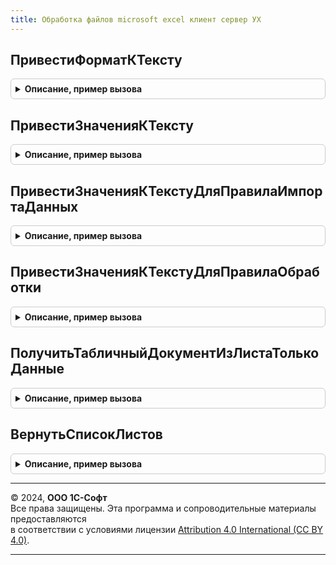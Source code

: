 ```yaml
---
title: Обработка файлов microsoft excel клиент сервер УХ
---
```



## ПривестиФорматКТексту
<details style="margin: 1em 0; padding: 0.5em; border: 1px solid #ccc; border-radius: 6px;">

<summary style="font-weight: bold; cursor: pointer;">Описание, пример вызова</summary>

```bsl

// Изменяет формат данных всех листов файла Microsoft Excel
// Конвертированные данные помещает по тому же адресу хранилища, по которому переданы исходные
// Возвращает Истину, если всё прошло успешно, Ложь - иначе
Функция ПривестиФорматКТексту(АдресХранилища, Excel2003, ВнешнийExcelApplication = Неопределено) Экспорт
```

Пример вызова
```bsl
Результат = ОбработкаФайловMicrosoftExcelКлиентСерверУХ.ПривестиФорматКТексту(АдресХранилища, Excel2003, ВнешнийExcelApplication);
```
</details>

## ПривестиЗначенияКТексту
<details style="margin: 1em 0; padding: 0.5em; border: 1px solid #ccc; border-radius: 6px;">

<summary style="font-weight: bold; cursor: pointer;">Описание, пример вызова</summary>

```bsl

// Отбор - [{ ИмяЛиста, [ ИмяКолонки ] }] - соответсвие, описывающее листы-колонки, значения которых надо преобразовать в текст
// Листы, которые не указаны в отборе, не конвертируются
// Листы, указанные в отборе, выгружаются в CSV и импортируются обратно с применением типизации для указанных колонок
// Имена листов и колонок - в нотации ADO (но без [])
Функция ПривестиЗначенияКТексту(АдресХранилища, Excel2003, Отбор, Пароль, ВнешнийExcelApplication) Экспорт
```

Пример вызова
```bsl
Результат = ОбработкаФайловMicrosoftExcelКлиентСерверУХ.ПривестиЗначенияКТексту(АдресХранилища, Excel2003, Отбор, Пароль, ВнешнийExcelApplication));
```
</details>

## ПривестиЗначенияКТекстуДляПравилаИмпортаДанных
<details style="margin: 1em 0; padding: 0.5em; border: 1px solid #ccc; border-radius: 6px;">

<summary style="font-weight: bold; cursor: pointer;">Описание, пример вызова</summary>

```bsl

Функция ПривестиЗначенияКТекстуДляПравилаИмпортаДанных(АдресХранилищаФайла, Excel2003, ПравилоИмпортаДанных, Пароль, ВнешнийExcelApplication = Неопределено) Экспорт
```

Пример вызова
```bsl
Результат = ОбработкаФайловMicrosoftExcelКлиентСерверУХ.ПривестиЗначенияКТекстуДляПравилаИмпортаДанных(АдресХранилищаФайла, Excel2003, ПравилоИмпортаДанных, Пароль, ВнешнийExcelApplication);
```
</details>

## ПривестиЗначенияКТекстуДляПравилаОбработки
<details style="margin: 1em 0; padding: 0.5em; border: 1px solid #ccc; border-radius: 6px;">

<summary style="font-weight: bold; cursor: pointer;">Описание, пример вызова</summary>

```bsl

Функция ПривестиЗначенияКТекстуДляПравилаОбработки(АдресХранилищаФайла, Excel2003, ПравилоОбработки, Пароль, ВнешнийExcelApplication = Неопределено) Экспорт
```

Пример вызова
```bsl
Результат = ОбработкаФайловMicrosoftExcelКлиентСерверУХ.ПривестиЗначенияКТекстуДляПравилаОбработки(АдресХранилищаФайла, Excel2003, ПравилоОбработки, Пароль, ВнешнийExcelApplication);
```
</details>

## ПолучитьТабличныйДокументИзЛистаТолькоДанные
<details style="margin: 1em 0; padding: 0.5em; border: 1px solid #ccc; border-radius: 6px;">

<summary style="font-weight: bold; cursor: pointer;">Описание, пример вызова</summary>

```bsl

Функция ПолучитьТабличныйДокументИзЛистаТолькоДанные(АдресХранилищаФайла, Excel2003, ИмяЛиста = "", Пароль, ДанныеИменнованныхОбластей = Неопределено) Экспорт
```

Пример вызова
```bsl
Результат = ОбработкаФайловMicrosoftExcelКлиентСерверУХ.ПолучитьТабличныйДокументИзЛистаТолькоДанные(АдресХранилищаФайла, Excel2003, ИмяЛиста, Пароль, ДанныеИменнованныхОбластей);
```
</details>

## ВернутьСписокЛистов
<details style="margin: 1em 0; padding: 0.5em; border: 1px solid #ccc; border-radius: 6px;">

<summary style="font-weight: bold; cursor: pointer;">Описание, пример вызова</summary>

```bsl

Функция ВернутьСписокЛистов(ИмяФайла) Экспорт
```

Пример вызова
```bsl
Результат = ОбработкаФайловMicrosoftExcelКлиентСерверУХ.ВернутьСписокЛистов(ИмяФайла) 
```
</details>

---

© 2024, **ООО 1С-Софт**  
Все права защищены. Эта программа и сопроводительные материалы предоставляются  
в соответствии с условиями лицензии [Attribution 4.0 International (CC BY 4.0)](https://creativecommons.org/licenses/by/4.0/legalcode).

---
